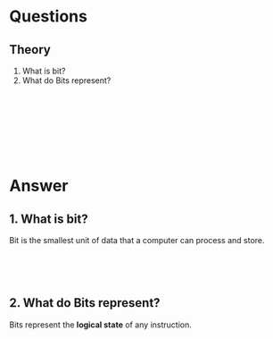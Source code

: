 # Questions

## Theory

1. What is bit?
2. What do Bits represent?

&nbsp;

&nbsp;

&nbsp;

&nbsp;

# Answer

## 1. What is bit?


Bit is the smallest unit of data that a computer can process and store.

&nbsp;

&nbsp;

## 2. What do Bits represent?

Bits represent the **logical state** of any instruction.


&nbsp;

&nbsp;

&nbsp;

&nbsp;

&nbsp;

&nbsp;

&nbsp;

&nbsp;

&nbsp;
